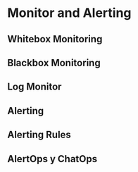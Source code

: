 
Monitor and Alerting
====================

Whitebox Monitoring
-------------------

Blackbox Monitoring
-------------------

Log Monitor
-----------

Alerting
--------

Alerting Rules
--------------

AlertOps y ChatOps
------------------